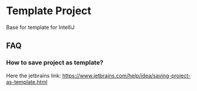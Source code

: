 # Template Project

Base for template for IntelliJ

## FAQ

### How to save project as template?

Here the jetbrains link:
https://www.jetbrains.com/help/idea/saving-project-as-template.html
